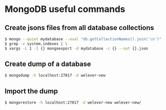 # MongoDB useful commands

## Create jsons files from all database collections
```bash
$ mongo --quiet mydatabase --eval "db.getCollectionNames().join('\n')" | \
$ grep -v system.indexes | \
$ xargs -L 1 -I {} mongoexport -d mydatabase -c {} --out {}.json
```


## Create dump of a database
```bash
$ mongodump -h localhost:27017 -d welever-new
```

## Import the dump
```bash
$ mongorestore -h localhost:27017 -d welever-new welever-new/
```
